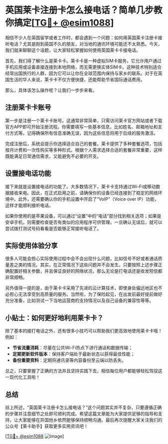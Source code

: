 # 英国莱卡注册卡怎么接电话？简单几步教你搞定[[TG💪+ @esim1088](https://t.me/s/esim1088)]

相信不少人在英国留学或者工作时，都会遇到一个问题：如何用英国莱卡注册卡接听电话？尤其是刚到英国不久的朋友，对当地的通讯环境可能还不太熟悉。今天，我们就来聊聊这个话题，让大家轻松掌握如何使用英国莱卡卡接电话。

首先，我们得了解什么是莱卡卡。莱卡卡是一种虚拟SIM卡服务，它允许用户通过手机应用或设备直接连接到本地网络，而无需更换实体SIM卡。这种技术特别适合经常出国旅行的人群，因为它可以让你在全球范围内保持与家乡的联系。对于在英国生活的华人来说，莱卡卡不仅方便快捷，还能帮助节省国际通话费用。

那么，具体该怎么操作呢？让我们一步步来看。

## 注册莱卡卡账号

第一步是注册一个莱卡卡账号。这通常非常简单，只需访问莱卡官方网站或者下载官方APP即可开始注册流程。你需要填写一些基本信息，比如姓名、邮箱地址和支付方式等。记得确保所有信息准确无误，因为这些信息将用于后续的服务激活。

完成注册后，系统会提示你选择适合自己的套餐。莱卡提供了多种套餐选项，包括按月计费和一次性购买等多种形式。根据个人需求选择合适的套餐非常重要，这样既能满足日常通信需求，又能避免不必要的开支。

## 设置接电话功能

接下来就是设置接电话的功能了。大多数情况下，莱卡卡支持通过Wi-Fi或移动数据接收来电。因此，在正式启用之前，请确保你的设备已经连接到了稳定的网络环境中。此外，还需要确认你的手机设置中开启了“VoIP”（Voice over IP）功能，这样才能顺利接听电话。

如果你使用的是苹果设备，可以通过“设置”中的“电话”部分找到相关选项；如果是安卓手机，则需要检查是否有类似的应用程序可供管理。一旦确认无误后，就可以尝试拨打测试号码看看是否能够正常接听电话了。

## 实际使用体验分享

很多人可能会担心实际使用过程中会不会出现什么问题，比如信号不好或者通话质量差之类的情况。其实，在正常情况下这些问题并不会发生。只要按照上述步骤正确配置好相关参数，并且保证良好的网络状况，那么无论是打电话还是收发短信都非常顺畅。

另外值得一提的是，由于莱卡卡采用了先进的云计算技术，即使身处偏远地区也不必担心无法享受到高质量的服务。当然啦，为了保险起见，在出发前最好提前做好充分准备，比如测试一下当地运营商的支持情况以及自己设备的兼容性等等。

## 小贴士：如何更好地利用莱卡卡？

除了基本的接打电话之外，还有很多小技巧可以帮助我们更高效地使用莱卡卡哦！例如：

- **节省流量消耗**：尽量在公共Wi-Fi热点下进行通话和数据传输；
- **定期更新软件版本**：保持客户端处于最新状态以获得最佳性能；
- **备份重要资料**：定期将通讯录等内容备份至云端以防丢失。

总之，只要掌握了正确的方法并且坚持实践下去，相信每位用户都能够轻松驾驭这一现代化工具啦！

## 总结

综上所述，“英国莱卡注册卡怎么接电话？”这个问题其实并不复杂，只要遵循正确的步骤并注意细节之处即可顺利完成。希望这篇文章能为大家提供足够的指导和支持，让大家能够在异国他乡依然能够保持顺畅沟通。最后再次提醒大家关注我们的公众号【莱卡助手】获取更多实用资讯吧！

[[TG💪+ @esim1088](https://t.me/s/esim1088) ![Image](https://i.postimg.cc/4NQfJmqS/Snipaste-2025-05-13-00-14-12.png)]